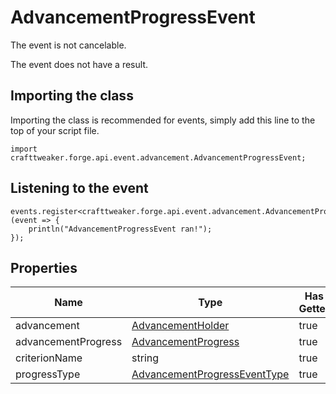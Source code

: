 # AdvancementProgressEvent

The event is not cancelable.

The event does not have a result.

## Importing the class

Importing the class is recommended for events, simply add this line to the top of your script file.
```zenscript
import crafttweaker.forge.api.event.advancement.AdvancementProgressEvent;
```


## Listening to the event

```zenscript
events.register<crafttweaker.forge.api.event.advancement.AdvancementProgressEvent>(event => {
    println("AdvancementProgressEvent ran!");
});
```


## Properties

|        Name         |                                           Type                                            | Has Getter | Has Setter |
|---------------------|-------------------------------------------------------------------------------------------|------------|------------|
| advancement         | [AdvancementHolder](/vanilla/api/advancement/AdvancementHolder)                           | true       | false      |
| advancementProgress | [AdvancementProgress](/vanilla/api/advancement/AdvancementProgress)                       | true       | false      |
| criterionName       | string                                                                                    | true       | false      |
| progressType        | [AdvancementProgressEventType](/forge/api/event/advancement/AdvancementProgressEventType) | true       | false      |

